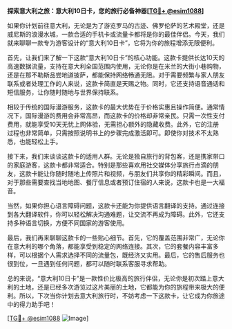 **探索意大利之旅：意大利10日卡，您的旅行必备神器[[TG💪+ @esim1088](https://t.me/s/esim1088)]**

如果你计划前往意大利，无论是为了游览罗马的古迹、佛罗伦萨的艺术殿堂，还是威尼斯的浪漫水城，一款合适的手机卡或流量卡都将是你的最佳伴侣。今天，我们就来聊聊一款专为游客设计的“意大利10日卡”，它将为你的旅程增添无限便利。

首先，让我们来了解一下这款“意大利10日卡”的核心功能。这款卡提供长达10天的高速数据流量，支持在意大利全国范围内使用，无论你是在米兰的大街小巷购物，还是在那不勒斯品尝地道披萨，都能保持网络畅通无阻。对于需要频繁与家人朋友联系或者处理工作的人来说，这款卡简直是天赐之物。同时，它还支持语音通话和短信服务，让你随时随地与世界保持联系。

相较于传统的国际漫游服务，这款卡的最大优势在于价格实惠且操作简便。通常情况下，国际漫游的费用会非常高昂，而这款卡的价格却非常亲民。只需一次性支付费用，就能享受10天无忧上网体验，无需担心额外的隐藏收费。此外，它的注册过程也非常简单，只需按照说明书上的步骤完成激活即可。即使你对技术不太熟悉，也能轻松上手。

接下来，我们来谈谈这款卡的适用人群。无论是独自旅行的背包客，还是携家带口的家庭游客，这款卡都非常适合。特别是那些喜欢用社交媒体分享旅行点滴的朋友，这款卡能让你随时随地上传照片和视频，与朋友们共享你的精彩瞬间。而且，对于那些需要查找当地地图、餐厅信息或者预订住宿的人来说，这款卡也是一大福音。

当然，如果你担心语言障碍问题，这款卡还能为你提供语言翻译的支持。通过连接到各大翻译软件，你可以轻松解决沟通难题，让交流不再成为障碍。此外，它还支持多种语言切换，方便不同国家的游客使用。

最后，我们再来聊聊这款卡的一些贴心细节。首先，它的覆盖范围非常广，无论你在意大利的哪个角落，都能享受到稳定的网络连接。其次，它的套餐内容丰富多样，可以根据个人需求选择不同的流量包，既经济又实用。最后，它的售后服务也很到位，一旦遇到任何问题，都可以随时联系客服寻求帮助。

总的来说，“意大利10日卡”是一款性价比极高的旅行伴侣，无论你是初次踏上意大利的土地，还是已经多次游览过这片美丽的土地，它都能为你的旅程带来极大的便利。所以，下次当你计划去意大利旅行时，不妨考虑一下这款卡，让它成为你旅途中的得力助手吧！

[[TG💪+ @esim1088](https://t.me/s/esim1088) ![Image](https://i.postimg.cc/4NQfJmqS/Snipaste-2025-05-13-00-14-12.png)]